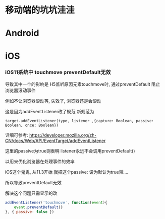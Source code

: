 # 移动端的坑坑洼洼

# Android

# iOS

### iOS11系统中 touchmove preventDefault无效

导致其中一个的影响是 H5监听原因元素touchmove时, 通过preventDefault 阻止浏览器滚动事件

例如不让浏览器滚动等, 失效了, 浏览器还是会滚动

这是因为addEventListener改了规范 新规范为

`target.addEventListener(type, listener ,{capture: Boolean, passive: Boolean, once: Boolean})`

详细可参考: https://developer.mozilla.org/zh-CN/docs/Web/API/EventTarget/addEventListener

这里的passive为true则表明 listener永远不会调用preventDefault()

以用来优化浏览器在处理事件的效率

iOS这个鬼鬼, 从11.3开始 就把这个passive:  设为默认为true辣....

所以导致preventDefault无效

解决这个问题只需显示的改

```javascript
addEventListener('touchmove', function(event){
    event.preventDefault()
}, { passive: false })
```
